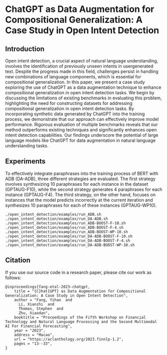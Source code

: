 # ChatGPT as Data Augmentation for Compositional Generalization: A Case Study in Open Intent Detection

## Introduction
Open intent detection, a crucial aspect of natural
language understanding, involves the identification
of previously unseen intents in usergenerated
text. Despite the progress made in
this field, challenges persist in handling new
combinations of language components, which
is essential for compositional generalization. In
this paper, we present a case study exploring
the use of ChatGPT as a data augmentation
technique to enhance compositional generalization
in open intent detection tasks. We begin
by discussing the limitations of existing benchmarks
in evaluating this problem, highlighting
the need for constructing datasets for addressing
compositional generalization in open intent
detection tasks. By incorporating synthetic data
generated by ChatGPT into the training process,
we demonstrate that our approach can effectively
improve model performance. Rigorous
evaluation of multiple benchmarks reveals that
our method outperforms existing techniques
and significantly enhances open intent detection
capabilities. Our findings underscore the
potential of large language models like ChatGPT for data augmentation in natural language
understanding tasks.

## Experiments
To effectively integrate paraphrases into the training process of BERT with
ADB (DA-ADB), three different strategies are evaluated. The first strategy involves synthesizing
10 paraphrases for each instance in the dataset (GPTAUG-F10), while the second strategy generates 4 paraphrases for each instance (GPTAUG-F4). The third strategy, on the other hand, focuses
on instances that the model predicts incorrectly at
the current iteration and synthesizes 10 paraphrases
for each of these instances (GPTAUG-WP10).

```
./open_intent_detection/examples/run_ADB.sh
./open_intent_detection/examples/run_DA-ADB.sh
./open_intent_detection/examples/run_ADB-BOOST-F-10.sh
./open_intent_detection/examples/run_ADB-BOOST-F-4.sh
./open_intent_detection/examples/run_ADB-BOOST-WP-10.sh
./open_intent_detection/examples/run_DA-ADB-BOOST-F-10.sh
./open_intent_detection/examples/run_DA-ADB-BOOST-F-4.sh
./open_intent_detection/examples/run_DA-ADB-BOOST-WP-10.sh
```

## Citation
If you use our source code in a research paper, please cite our work as follows:

```
@inproceedings{fang-etal-2023-chatgpt,
    title = "{C}hat{GPT} as Data Augmentation for Compositional Generalization: A Case Study in Open Intent Detection",
    author = "Fang, Yihao  and
      Li, Xianzhi  and
      Thomas, Stephen  and
      Zhu, Xiaodan",
    booktitle = "Proceedings of the Fifth Workshop on Financial Technology and Natural Language Processing and the Second Multimodal AI For Financial Forecasting",
    year = "2023",
    address = "Macao",
    url = "https://aclanthology.org/2023.finnlp-1.2",
    pages = "13--33",
}
```
